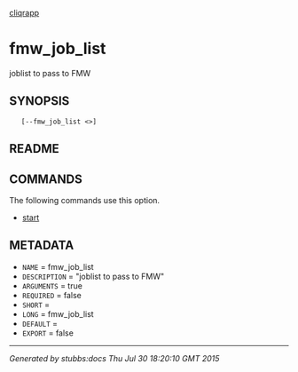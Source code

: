 [cliqrapp](../../index.html)

# fmw_job_list

joblist to pass to FMW

## SYNOPSIS

       [--fmw_job_list <>]

## README



## COMMANDS

The following commands use this option.

* [start](../../commands/start/index.html)

## METADATA

* `NAME` = fmw_job_list
* `DESCRIPTION` = "joblist to pass to FMW"
* `ARGUMENTS` = true
* `REQUIRED` = false
* `SHORT` = 
* `LONG` = fmw_job_list
* `DEFAULT` = 
* `EXPORT` = false

----

*Generated by stubbs:docs Thu Jul 30 18:20:10 GMT 2015*

